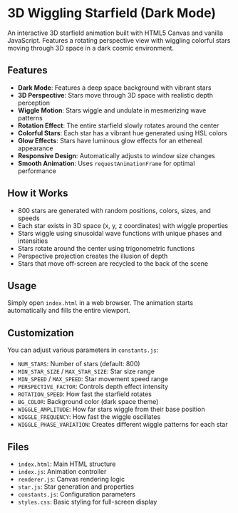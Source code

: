 # 3D Wiggling Starfield (Dark Mode)

An interactive 3D starfield animation built with HTML5 Canvas and vanilla JavaScript. Features a rotating perspective view with wiggling colorful stars moving through 3D space in a dark cosmic environment.

## Features

- **Dark Mode**: Features a deep space background with vibrant stars
- **3D Perspective**: Stars move through 3D space with realistic depth perception
- **Wiggle Motion**: Stars wiggle and undulate in mesmerizing wave patterns
- **Rotation Effect**: The entire starfield slowly rotates around the center
- **Colorful Stars**: Each star has a vibrant hue generated using HSL colors
- **Glow Effects**: Stars have luminous glow effects for an ethereal appearance
- **Responsive Design**: Automatically adjusts to window size changes
- **Smooth Animation**: Uses `requestAnimationFrame` for optimal performance

## How it Works

- 800 stars are generated with random positions, colors, sizes, and speeds
- Each star exists in 3D space (x, y, z coordinates) with wiggle properties
- Stars wiggle using sinusoidal wave functions with unique phases and intensities
- Stars rotate around the center using trigonometric functions
- Perspective projection creates the illusion of depth
- Stars that move off-screen are recycled to the back of the scene

## Usage

Simply open `index.html` in a web browser. The animation starts automatically and fills the entire viewport.

## Customization

You can adjust various parameters in `constants.js`:

- `NUM_STARS`: Number of stars (default: 800)
- `MIN_STAR_SIZE` / `MAX_STAR_SIZE`: Star size range
- `MIN_SPEED` / `MAX_SPEED`: Star movement speed range
- `PERSPECTIVE_FACTOR`: Controls depth effect intensity
- `ROTATION_SPEED`: How fast the starfield rotates
- `BG_COLOR`: Background color (dark space theme)
- `WIGGLE_AMPLITUDE`: How far stars wiggle from their base position
- `WIGGLE_FREQUENCY`: How fast the wiggle oscillates
- `WIGGLE_PHASE_VARIATION`: Creates different wiggle patterns for each star

## Files

- `index.html`: Main HTML structure
- `index.js`: Animation controller
- `renderer.js`: Canvas rendering logic
- `star.js`: Star generation and properties
- `constants.js`: Configuration parameters
- `styles.css`: Basic styling for full-screen display